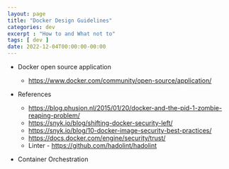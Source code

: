 ```yaml
---
layout: page
title: "Docker Design Guidelines"
categories: dev
excerpt : "How to and What not to"
tags: [ dev ]
date: 2022-12-04T00:00:00-00:00
---
```


* Docker open source application
  * https://www.docker.com/community/open-source/application/

* References
  * https://blog.phusion.nl/2015/01/20/docker-and-the-pid-1-zombie-reaping-problem/
  * https://snyk.io/blog/shifting-docker-security-left/
  * https://snyk.io/blog/10-docker-image-security-best-practices/
  * https://docs.docker.com/engine/security/trust/
  * Linter - https://github.com/hadolint/hadolint

* Container Orchestration

